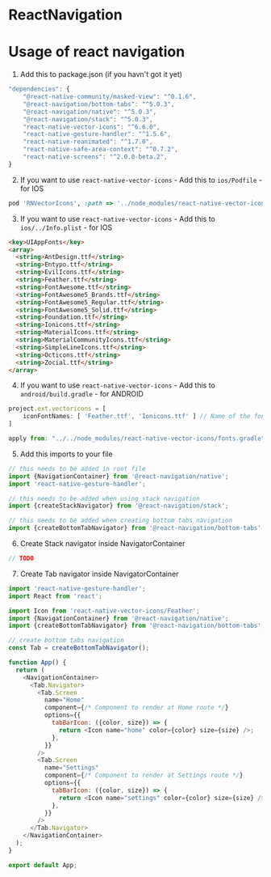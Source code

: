 # ReactNavigation

# Usage of react navigation

1. Add this to package.json (if you havn't got it yet)

```javascript
"dependencies": {
    "@react-native-community/masked-view": "^0.1.6",
    "@react-navigation/bottom-tabs": "^5.0.3",
    "@react-navigation/native": "^5.0.3",
    "@react-navigation/stack": "^5.0.3",
    "react-native-vector-icons": "^6.6.0",
    "react-native-gesture-handler": "^1.5.6",
    "react-native-reanimated": "^1.7.0",
    "react-native-safe-area-context": "^0.7.2",
    "react-native-screens": "^2.0.0-beta.2",
}
```

2. If you want to use `react-native-vector-icons` - Add this to `ios/Podfile` - for IOS

```ruby
pod 'RNVectorIcons', :path => '../node_modules/react-native-vector-icons'
```

3. If you want to use `react-native-vector-icons` - Add this to `ios/../Info.plist` - for IOS

```html
<key>UIAppFonts</key>
<array>
  <string>AntDesign.ttf</string>
  <string>Entypo.ttf</string>
  <string>EvilIcons.ttf</string>
  <string>Feather.ttf</string>
  <string>FontAwesome.ttf</string>
  <string>FontAwesome5_Brands.ttf</string>
  <string>FontAwesome5_Regular.ttf</string>
  <string>FontAwesome5_Solid.ttf</string>
  <string>Foundation.ttf</string>
  <string>Ionicons.ttf</string>
  <string>MaterialIcons.ttf</string>
  <string>MaterialCommunityIcons.ttf</string>
  <string>SimpleLineIcons.ttf</string>
  <string>Octicons.ttf</string>
  <string>Zocial.ttf</string>
</array>
```

4. If you want to use `react-native-vector-icons` - Add this to `android/build.gradle` - for ANDROID

```javascript
project.ext.vectoricons = [
    iconFontNames: [ 'Feather.ttf', 'Ionicons.ttf' ] // Name of the font files you want to copy
]

apply from: "../../node_modules/react-native-vector-icons/fonts.gradle"
```

5. Add this imports to your file

```javascript
// this needs to be added in root file
import {NavigationContainer} from '@react-navigation/native';
import 'react-native-gesture-handler';

// this needs to be added when using stack navigation
import {createStackNavigator} from '@react-navigation/stack';

// this needs to be added when creating bottom tabs navigation
import {createBottomTabNavigator} from '@react-navigation/bottom-tabs';
```

6. Create Stack navigator inside NavigatorContainer

```javascript
// TODO
```

7. Create Tab navigator inside NavigatorContainer

```javascript
import 'react-native-gesture-handler';
import React from 'react';

import Icon from 'react-native-vector-icons/Feather';
import {NavigationContainer} from '@react-navigation/native';
import {createBottomTabNavigator} from '@react-navigation/bottom-tabs';

// create bottom tabs navigation
const Tab = createBottomTabNavigator();

function App() {
  return (
    <NavigationContainer>
      <Tab.Navigator>
        <Tab.Screen
          name="Home"
          component={/* Component to render at Home route */}
          options={{
            tabBarIcon: ({color, size}) => {
              return <Icon name="home" color={color} size={size} />;
            },
          }}
        />
        <Tab.Screen
          name="Settings"
          component={/* Component to render at Settings route */}
          options={{
            tabBarIcon: ({color, size}) => {
              return <Icon name="settings" color={color} size={size} />;
            },
          }}
        />
      </Tab.Navigator>
    </NavigationContainer>
  );
}

export default App;
```
